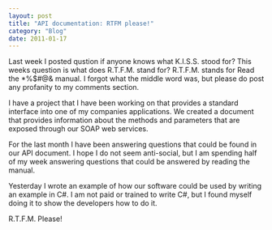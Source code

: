 ```yaml
---
layout: post
title: "API documentation: RTFM please!"
category: "Blog"
date: 2011-01-17
---
```



Last week I posted qustion if anyone knows what K.I.S.S. stood for? This weeks question is what does R.T.F.M. stand for? R.T.F.M. stands for Read the *%$#@& manual. I forgot what the middle word was, but please do post any profanity to my comments section.

I have a project that I have been working on that provides a standard interface into one of my companies applications. We created a document that provides information about the methods and parameters that are exposed through our SOAP web services.

For the last month I have been answering questions that could be found in our API document. I hope I do not seem anti-social, but I am spending half of my week answering questions that could be answered by reading the manual.

Yesterday I wrote an example of how our software could be used by writing an example in C#. I am not paid or trained to write C#, but I found myself doing it to show the developers how to do it.

R.T.F.M. Please!